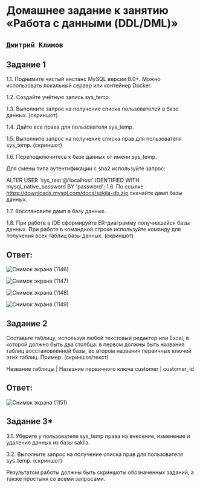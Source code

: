 # Домашнее задание к занятию «Работа с данными (DDL/DML)»

## ` Дмитрий Климов `

##  Задание 1

1.1. Поднимите чистый инстанс MySQL версии 8.0+. Можно использовать локальный сервер или контейнер Docker.

1.2. Создайте учётную запись sys_temp.

1.3. Выполните запрос на получение списка пользователей в базе данных. (скриншот)

1.4. Дайте все права для пользователя sys_temp.

1.5. Выполните запрос на получение списка прав для пользователя sys_temp. (скриншот)

1.6. Переподключитесь к базе данных от имени sys_temp.

Для смены типа аутентификации с sha2 используйте запрос:

ALTER USER 'sys_test'@'localhost' IDENTIFIED WITH mysql_native_password BY 'password';
1.6. По ссылке https://downloads.mysql.com/docs/sakila-db.zip скачайте дамп базы данных.

1.7. Восстановите дамп в базу данных.

1.8. При работе в IDE сформируйте ER-диаграмму получившейся базы данных. При работе в командной строке используйте команду для получения всех таблиц базы данных. (скриншот)

##  Ответ:

![Снимок экрана (1146)](https://github.com/user-attachments/assets/e07a41e1-b55c-4f22-8fd3-474ec272f19b)

![Снимок экрана (1147)](https://github.com/user-attachments/assets/128b3cf2-c8cf-416a-8a9f-9afa4214ef77)

![Снимок экрана (1148)](https://github.com/user-attachments/assets/33f0837a-c6c5-455c-9eee-47ac2c9acf31)

![Снимок экрана (1149)](https://github.com/user-attachments/assets/25ce0458-7a60-4085-ae19-20341d8cd8c6)


##  Задание 2
Составьте таблицу, используя любой текстовый редактор или Excel, в которой должно быть два столбца: в первом должны быть названия таблиц восстановленной базы, во втором названия первичных ключей этих таблиц. Пример: (скриншот/текст)

Название таблицы | Название первичного ключа
customer         | customer_id

##  Ответ:

![Снимок экрана (1151)](https://github.com/user-attachments/assets/242d6ea9-4f40-47d2-8fb7-d5a77409b472)

##  Задание 3*
3.1. Уберите у пользователя sys_temp права на внесение, изменение и удаление данных из базы sakila.

3.2. Выполните запрос на получение списка прав для пользователя sys_temp. (скриншот)

Результатом работы должны быть скриншоты обозначенных заданий, а также простыня со всеми запросами.

